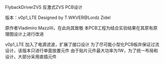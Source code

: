 FlybackDriverZVS 反激式ZVS PCB设计

版本：v0p1_LTE
Designed by T.WKVER@Lordz Zidel

原作者Vladimiro Mazzilli，在此向其致敬
本PCB工程为结合实验结果在其原有原理图设计上进行改进

v0p1_LTE 加入了电源滤波，扩展了接口设计
为了尽可能小型化PCB板并保证过流设计，该版本只进行单面放置元件
由于贴片元件最大功率为1W，为了统一布局和设计，大部分采用直插元件
